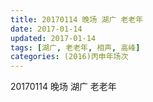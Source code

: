 ```yaml
---
title: 20170114 晚场 湖广 老老年
date: 2017-01-14
updated: 2017-01-14
tags: [湖广, 老老年, 相声, 高峰] 
categories: (2016)丙申年场次 
---
```

20170114 晚场 湖广 老老年

